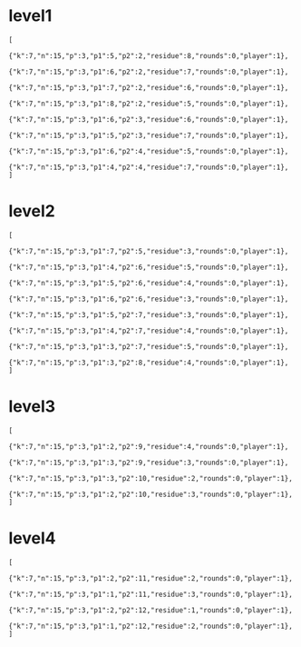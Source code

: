 <!-- 一级：（6，2）、（7，2）、（8，2）、（5，2）、（6，3）、（5，3）、（6，4）、（4，4）
二级：（7，5）、（4，6）、（5，6）、（6，6）、（5，7）、（4，7）、（2，7）、（3，8）
三级：（2，9）、（3，9）、（3，10）、（2，10）
四级：（2，11）、（1，11）（2，12）、（1，12） -->
# level1
    [
        {"k":7,"n":15,"p":3,"p1":5,"p2":2,"residue":8,"rounds":0,"player":1},
        {"k":7,"n":15,"p":3,"p1":6,"p2":2,"residue":7,"rounds":0,"player":1},
        {"k":7,"n":15,"p":3,"p1":7,"p2":2,"residue":6,"rounds":0,"player":1},
        {"k":7,"n":15,"p":3,"p1":8,"p2":2,"residue":5,"rounds":0,"player":1},
        {"k":7,"n":15,"p":3,"p1":6,"p2":3,"residue":6,"rounds":0,"player":1},
        {"k":7,"n":15,"p":3,"p1":5,"p2":3,"residue":7,"rounds":0,"player":1},
        {"k":7,"n":15,"p":3,"p1":6,"p2":4,"residue":5,"rounds":0,"player":1},
        {"k":7,"n":15,"p":3,"p1":4,"p2":4,"residue":7,"rounds":0,"player":1},
    ]
# level2
    [
        {"k":7,"n":15,"p":3,"p1":7,"p2":5,"residue":3,"rounds":0,"player":1},
        {"k":7,"n":15,"p":3,"p1":4,"p2":6,"residue":5,"rounds":0,"player":1},
        {"k":7,"n":15,"p":3,"p1":5,"p2":6,"residue":4,"rounds":0,"player":1},
        {"k":7,"n":15,"p":3,"p1":6,"p2":6,"residue":3,"rounds":0,"player":1},
        {"k":7,"n":15,"p":3,"p1":5,"p2":7,"residue":3,"rounds":0,"player":1},
        {"k":7,"n":15,"p":3,"p1":4,"p2":7,"residue":4,"rounds":0,"player":1},
        {"k":7,"n":15,"p":3,"p1":3,"p2":7,"residue":5,"rounds":0,"player":1},
        {"k":7,"n":15,"p":3,"p1":3,"p2":8,"residue":4,"rounds":0,"player":1},
    ]
# level3
    [
        {"k":7,"n":15,"p":3,"p1":2,"p2":9,"residue":4,"rounds":0,"player":1},
        {"k":7,"n":15,"p":3,"p1":3,"p2":9,"residue":3,"rounds":0,"player":1},
        {"k":7,"n":15,"p":3,"p1":3,"p2":10,"residue":2,"rounds":0,"player":1},
        {"k":7,"n":15,"p":3,"p1":2,"p2":10,"residue":3,"rounds":0,"player":1},
    ]
# level4
    [
        {"k":7,"n":15,"p":3,"p1":2,"p2":11,"residue":2,"rounds":0,"player":1},
        {"k":7,"n":15,"p":3,"p1":1,"p2":11,"residue":3,"rounds":0,"player":1},
        {"k":7,"n":15,"p":3,"p1":2,"p2":12,"residue":1,"rounds":0,"player":1},
        {"k":7,"n":15,"p":3,"p1":1,"p2":12,"residue":2,"rounds":0,"player":1},
    ]